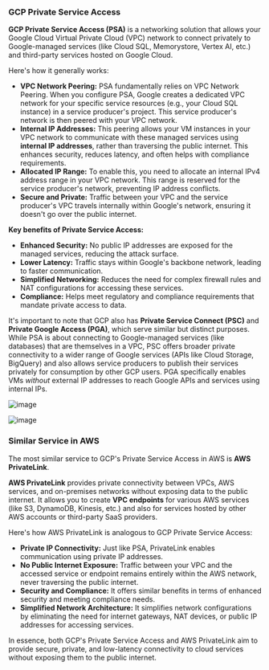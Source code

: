 ### GCP Private Service Access

**GCP Private Service Access (PSA)** is a networking solution that allows your Google Cloud Virtual Private Cloud (VPC) network to connect privately to Google-managed services (like Cloud SQL, Memorystore, Vertex AI, etc.) and third-party services hosted on Google Cloud.

Here's how it generally works:

* **VPC Network Peering:** PSA fundamentally relies on VPC Network Peering. When you configure PSA, Google creates a dedicated VPC network for your specific service resources (e.g., your Cloud SQL instance) in a service producer's project. This service producer's network is then peered with your VPC network.
* **Internal IP Addresses:** This peering allows your VM instances in your VPC network to communicate with these managed services using **internal IP addresses**, rather than traversing the public internet. This enhances security, reduces latency, and often helps with compliance requirements.
* **Allocated IP Range:** To enable this, you need to allocate an internal IPv4 address range in your VPC network. This range is reserved for the service producer's network, preventing IP address conflicts.
* **Secure and Private:** Traffic between your VPC and the service producer's VPC travels internally within Google's network, ensuring it doesn't go over the public internet.

**Key benefits of Private Service Access:**

* **Enhanced Security:** No public IP addresses are exposed for the managed services, reducing the attack surface.
* **Lower Latency:** Traffic stays within Google's backbone network, leading to faster communication.
* **Simplified Networking:** Reduces the need for complex firewall rules and NAT configurations for accessing these services.
* **Compliance:** Helps meet regulatory and compliance requirements that mandate private access to data.

It's important to note that GCP also has **Private Service Connect (PSC)** and **Private Google Access (PGA)**, which serve similar but distinct purposes. While PSA is about connecting to Google-managed services (like databases) that are themselves in a VPC, PSC offers broader private connectivity to a wider range of Google services (APIs like Cloud Storage, BigQuery) and also allows service producers to publish their services privately for consumption by other GCP users. PGA specifically enables VMs *without* external IP addresses to reach Google APIs and services using internal IPs.


![image](https://github.com/user-attachments/assets/f7df0427-a4be-4e4b-8286-8cc725d2613f)


![image](https://github.com/user-attachments/assets/fc2926f0-62ef-41e8-80f0-3961ca82c97a)




### Similar Service in AWS

The most similar service to GCP's Private Service Access in AWS is **AWS PrivateLink**.

**AWS PrivateLink** provides private connectivity between VPCs, AWS services, and on-premises networks without exposing data to the public internet. It allows you to create **VPC endpoints** for various AWS services (like S3, DynamoDB, Kinesis, etc.) and also for services hosted by other AWS accounts or third-party SaaS providers.

Here's how AWS PrivateLink is analogous to GCP Private Service Access:

* **Private IP Connectivity:** Just like PSA, PrivateLink enables communication using private IP addresses.
* **No Public Internet Exposure:** Traffic between your VPC and the accessed service or endpoint remains entirely within the AWS network, never traversing the public internet.
* **Security and Compliance:** It offers similar benefits in terms of enhanced security and meeting compliance needs.
* **Simplified Network Architecture:** It simplifies network configurations by eliminating the need for internet gateways, NAT devices, or public IP addresses for accessing services.

In essence, both GCP's Private Service Access and AWS PrivateLink aim to provide secure, private, and low-latency connectivity to cloud services without exposing them to the public internet.
